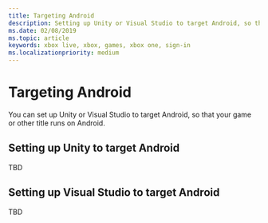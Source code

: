```yaml
---
title: Targeting Android
description: Setting up Unity or Visual Studio to target Android, so that your game or other title runs on Android.
ms.date: 02/08/2019
ms.topic: article
keywords: xbox live, xbox, games, xbox one, sign-in
ms.localizationpriority: medium
---
```

# Targeting Android

You can set up Unity or Visual Studio to target Android, so that your game or other title runs on Android.


## Setting up Unity to target Android

TBD


## Setting up Visual Studio to target Android

TBD
